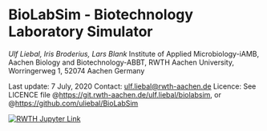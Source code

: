 # BioLabSim - Biotechnology Laboratory Simulator


*Ulf Liebal, Iris Broderius, Lars Blank*
Institute of Applied Microbiology-iAMB, Aachen Biology and Biotechnology-ABBT, RWTH Aachen University, Worringerweg 1, 52074 Aachen Germany

Last update: 7 July, 2020
Contact: ulf.liebal@rwth-aachen.de
Licence: See LICENCE file @https://git.rwth-aachen.de/ulf.liebal/biolabsim, or @https://github.com/uliebal/BioLabSim



[![RWTH Jupyter Link](https://upload.wikimedia.org/wikipedia/commons/thumb/3/38/Jupyter_logo.svg/883px-Jupyter_logo.svg.png)](https://jupyter.rwth-aachen.de/hub/spawn?profile=biolabsim)
